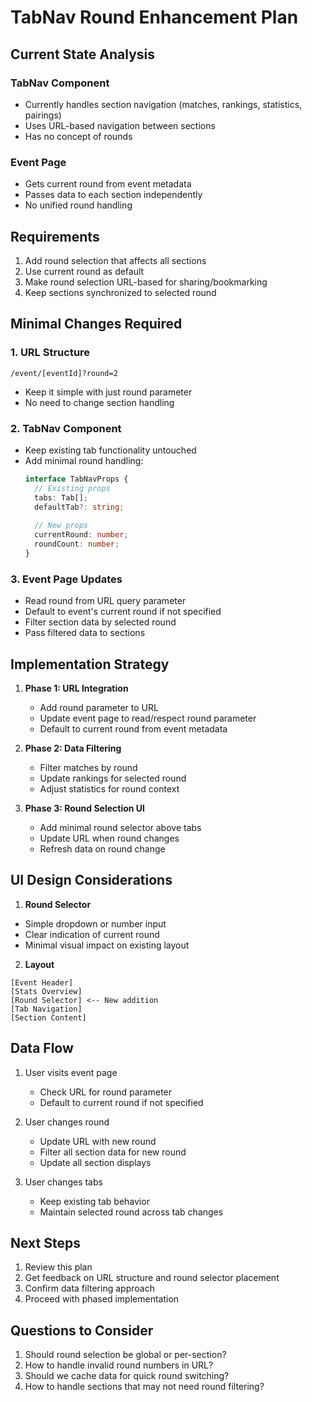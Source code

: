 # TabNav Round Enhancement Plan

## Current State Analysis

### TabNav Component
- Currently handles section navigation (matches, rankings, statistics, pairings)
- Uses URL-based navigation between sections
- Has no concept of rounds

### Event Page
- Gets current round from event metadata
- Passes data to each section independently
- No unified round handling

## Requirements

1. Add round selection that affects all sections
2. Use current round as default
3. Make round selection URL-based for sharing/bookmarking
4. Keep sections synchronized to selected round

## Minimal Changes Required

### 1. URL Structure
```
/event/[eventId]?round=2
```
- Keep it simple with just round parameter
- No need to change section handling

### 2. TabNav Component
- Keep existing tab functionality untouched
- Add minimal round handling:
  ```typescript
  interface TabNavProps {
    // Existing props
    tabs: Tab[];
    defaultTab?: string;
    
    // New props
    currentRound: number;
    roundCount: number;
  }
  ```

### 3. Event Page Updates
- Read round from URL query parameter
- Default to event's current round if not specified
- Filter section data by selected round
- Pass filtered data to sections

## Implementation Strategy

1. **Phase 1: URL Integration**
   - Add round parameter to URL
   - Update event page to read/respect round parameter
   - Default to current round from event metadata

2. **Phase 2: Data Filtering**
   - Filter matches by round
   - Update rankings for selected round
   - Adjust statistics for round context

3. **Phase 3: Round Selection UI**
   - Add minimal round selector above tabs
   - Update URL when round changes
   - Refresh data on round change

## UI Design Considerations

1. **Round Selector**
- Simple dropdown or number input
- Clear indication of current round
- Minimal visual impact on existing layout

2. **Layout**
```
[Event Header]
[Stats Overview]
[Round Selector] <-- New addition
[Tab Navigation]
[Section Content]
```

## Data Flow

1. User visits event page
   - Check URL for round parameter
   - Default to current round if not specified

2. User changes round
   - Update URL with new round
   - Filter all section data for new round
   - Update all section displays

3. User changes tabs
   - Keep existing tab behavior
   - Maintain selected round across tab changes

## Next Steps

1. Review this plan
2. Get feedback on URL structure and round selector placement
3. Confirm data filtering approach
4. Proceed with phased implementation

## Questions to Consider

1. Should round selection be global or per-section?
2. How to handle invalid round numbers in URL?
3. Should we cache data for quick round switching?
4. How to handle sections that may not need round filtering?